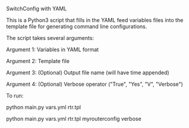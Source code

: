 SwitchConfig with YAML

This is a Python3 script that fills in the YAML feed variables files into the template file for generating
command line configurations.

The script takes several arguments:

Argument 1: Variables in YAML format

Argument 2: Template file

Argument 3: (Optional) Output file name (will have time appended)

Argument 4: (Optional) Verbose operator ("True", "Yes", "V", "Verbose")

To run:

python main.py vars.yml rtr.tpl

python main.py vars.yml rtr.tpl myrouterconfig verbose